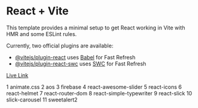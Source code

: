 # React + Vite

This template provides a minimal setup to get React working in Vite with HMR and some ESLint rules.

Currently, two official plugins are available:

- [@vitejs/plugin-react](https://github.com/vitejs/vite-plugin-react/blob/main/packages/plugin-react/README.md) uses [Babel](https://babeljs.io/) for Fast Refresh
- [@vitejs/plugin-react-swc](https://github.com/vitejs/vite-plugin-react-swc) uses [SWC](https://swc.rs/) for Fast Refresh



[Live Link](https://thriving-bunny-212de9.netlify.app)


1 animate.css
2 aos
3 firebase
4 react-awesome-slider
5 react-icons
6 react-helmet
7 react-router-dom
8 react-simple-typewriter
9 react-slick
10 slick-carousel
11 sweetalert2